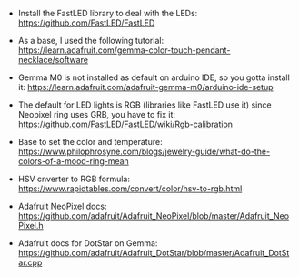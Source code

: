 - Install the FastLED library to deal with the LEDs:
https://github.com/FastLED/FastLED

- As a base, I used the following tutorial:
https://learn.adafruit.com/gemma-color-touch-pendant-necklace/software

- Gemma M0 is not installed as default on arduino IDE, so you gotta install it:
https://learn.adafruit.com/adafruit-gemma-m0/arduino-ide-setup

- The default for LED lights is RGB (libraries like FastLED use it) since Neopixel ring uses GRB, you have to fix it:
https://github.com/FastLED/FastLED/wiki/Rgb-calibration

- Base to set the color and temperature:
https://www.philophrosyne.com/blogs/jewelry-guide/what-do-the-colors-of-a-mood-ring-mean

- HSV cnverter to RGB formula:
https://www.rapidtables.com/convert/color/hsv-to-rgb.html

- Adafruit NeoPixel docs:
https://github.com/adafruit/Adafruit_NeoPixel/blob/master/Adafruit_NeoPixel.h

- Adafruit docs for DotStar on Gemma:
https://github.com/adafruit/Adafruit_DotStar/blob/master/Adafruit_DotStar.cpp
